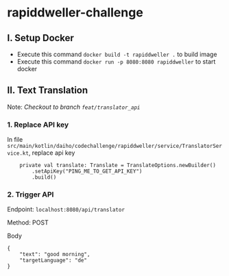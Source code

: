 # rapiddweller-challenge

<h2>I. Setup Docker</h2>
  
- Execute this command `docker build -t rapiddweller .` to build image
- Execute this command `docker run -p 8080:8080 rapiddweller` to start docker

<h2>II. Text Translation</h2>

Note: *Checkout to branch `feat/translator_api`*
<h3>1. Replace API key</h3>

In file `src/main/kotlin/daiho/codechallenge/rapiddweller/service/TranslatorService.kt`, replace api key
```
    private val translate: Translate = TranslateOptions.newBuilder()
        .setApiKey("PING_ME_TO_GET_API_KEY")
        .build()
```

<h3>2. Trigger API</h3>

Endpoint: `localhost:8080/api/translator`

Method: POST

Body
```
{
    "text": "good morning",
    "targetLanguage": "de"
}
```
